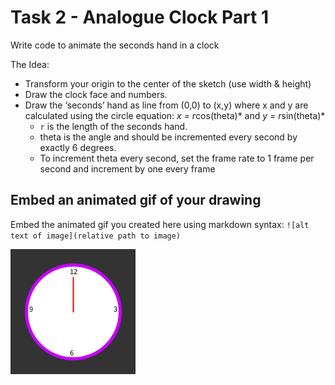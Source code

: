 # Task 2 - Analogue Clock Part 1

Write code to animate the seconds hand in a clock

The Idea: 
  - Transform your origin to the center of the sketch (use width & height)
  - Draw the clock face and numbers.
  - Draw the ‘seconds’ hand as line from (0,0) to (x,y) where x and y are calculated using the circle equation: *x = r*cos(theta)* and *y = r*sin(theta)*
    * `r` is the length of the seconds hand.
    * theta is the angle and should be incremented every second by exactly 6 degrees.
    * To increment theta every second, set the frame rate to 1 frame per second and increment by one every frame
    
## Embed an animated gif of your drawing

Embed the animated gif you created here using markdown syntax: `![alt text of image](relative path to image)`

![task2 gif](../animations/task2.gif)
